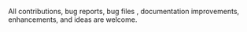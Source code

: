 All contributions, bug reports, bug files , documentation improvements, enhancements, and ideas are welcome.
